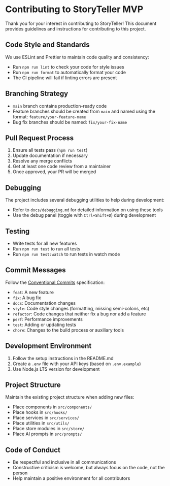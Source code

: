 # Contributing to StoryTeller MVP

Thank you for your interest in contributing to StoryTeller! This document provides guidelines and instructions for contributing to this project.

## Code Style and Standards

We use ESLint and Prettier to maintain code quality and consistency:

- Run `npm run lint` to check your code for style issues
- Run `npm run format` to automatically format your code
- The CI pipeline will fail if linting errors are present

## Branching Strategy

- `main` branch contains production-ready code
- Feature branches should be created from `main` and named using the format: `feature/your-feature-name`
- Bug fix branches should be named: `fix/your-fix-name`

## Pull Request Process

1. Ensure all tests pass (`npm run test`)
2. Update documentation if necessary
3. Resolve any merge conflicts
4. Get at least one code review from a maintainer
5. Once approved, your PR will be merged

## Debugging

The project includes several debugging utilities to help during development:

- Refer to `docs/debugging.md` for detailed information on using these tools
- Use the debug panel (toggle with `Ctrl+Shift+D`) during development

## Testing

- Write tests for all new features
- Run `npm run test` to run all tests
- Run `npm run test:watch` to run tests in watch mode

## Commit Messages

Follow the [Conventional Commits](https://www.conventionalcommits.org/) specification:

- `feat`: A new feature
- `fix`: A bug fix
- `docs`: Documentation changes
- `style`: Code style changes (formatting, missing semi-colons, etc)
- `refactor`: Code changes that neither fix a bug nor add a feature
- `perf`: Performance improvements
- `test`: Adding or updating tests
- `chore`: Changes to the build process or auxiliary tools

## Development Environment

1. Follow the setup instructions in the README.md
2. Create a `.env` file with your API keys (based on `.env.example`)
3. Use Node.js LTS version for development

## Project Structure

Maintain the existing project structure when adding new files:

- Place components in `src/components/`
- Place hooks in `src/hooks/`
- Place services in `src/services/`
- Place utilities in `src/utils/`
- Place store modules in `src/store/`
- Place AI prompts in `src/prompts/`

## Code of Conduct

- Be respectful and inclusive in all communications
- Constructive criticism is welcome, but always focus on the code, not the person
- Help maintain a positive environment for all contributors
